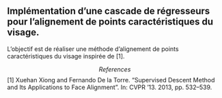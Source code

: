  ## Implémentation d’une cascade de régresseurs pour l’alignement de points caractéristiques du visage.
 L’objectif est de réaliser une méthode d’alignement de points caractéristiques du
visage inspirée de [1]. 




$$References$$
[1] Xuehan Xiong and Fernando De la Torre. “Supervised Descent Method and Its Applications
to Face Alignment”. In: CVPR ’13. 2013, pp. 532–539.
